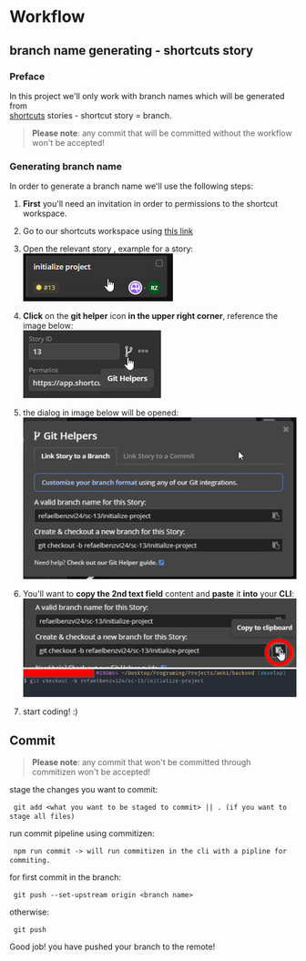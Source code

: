 # Workflow

## branch name generating - shortcuts story

### Preface

In this project we'll only work with branch names which will be generated from <br/>
[shortcuts](https://shortcut.com/) stories - shortcut story = branch. <br/>

> **Please note**: any commit that will be committed without the workflow won't be accepted!

### Generating branch name

In order to generate a branch name we'll use the following steps:

1. **First** you'll need an invitation in order to permissions to the shortcut workspace.


2. Go to our shortcuts workspace using [this link](https://app.shortcut.com/anki/stories/)


3. Open the relevant story , example for a story:<br/>
   <img src="..\assets\storyExample.png" alt="story-example"/>


4. **Click** on the **git helper** icon **in the upper right corner**, reference the image below:<br/>
   <img src="..\assets\gitHelperIcon.png">


5. the dialog in image below will be opened:<br/>
   <img src="..\assets/gitHelperDialog.png">


6. You'll want to **copy the 2nd text field** content and **paste** it **into** your **CLI**: <br/>
   <img src="..\assets\gitHelperDialogCopy.png">
   <img src="..\assets\cliExample.png">


7. start coding! :)

## Commit

> **Please note**: any commit that won't be committed through commitizen won't be accepted!

stage the changes you want to commit:

```shell
 git add <what you want to be staged to commit> || . (if you want to stage all files) 
```

run commit pipeline using commitizen:

```shell
 npm run commit -> will run commitizen in the cli with a pipline for commiting.
```

for first commit in the branch:

```shell
 git push --set-upstream origin <branch name> 
```

otherwise:

```shell
 git push
```

Good job! you have pushed your branch to the remote!
